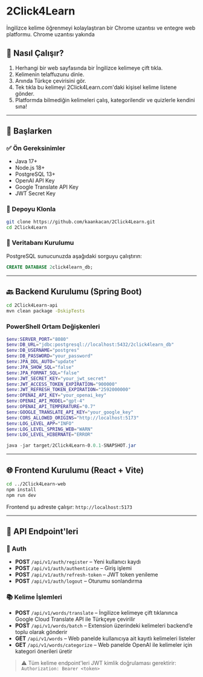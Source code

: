 # 2Click4Learn 

İngilizce kelime öğrenmeyi kolaylaştıran bir Chrome uzantısı ve entegre web platformu.
Chrome uzantısı yakında

## 🚀 Nasıl Çalışır?

1. Herhangi bir web sayfasında bir İngilizce kelimeye çift tıkla.
2. Kelimenin telaffuzunu dinle.
3. Anında Türkçe çevirisini gör.
4. Tek tıkla bu kelimeyi 2Click4Learn.com'daki kişisel kelime listene gönder.
5. Platformda bilmediğin kelimeleri çalış, kategorilendir ve quizlerle kendini sına!

---

## 🚀 Başlarken

### ✅ Ön Gereksinimler

* Java 17+
* Node.js 18+
* PostgreSQL 13+
* OpenAI API Key
* Google Translate API Key
* JWT Secret Key

### 🔄 Depoyu Klonla

```bash
git clone https://github.com/kaankacan/2Click4Learn.git
cd 2Click4Learn
```

### 📃 Veritabanı Kurulumu

PostgreSQL sunucunuzda aşağıdaki sorguyu çalıştırın:

```sql
CREATE DATABASE 2click4learn_db;
```

---

## 🔙 Backend Kurulumu (Spring Boot)

```bash
cd 2Click4Learn-api
mvn clean package -DskipTests
```

### PowerShell Ortam Değişkenleri

```powershell
$env:SERVER_PORT="8080"
$env:DB_URL="jdbc:postgresql://localhost:5432/2click4learn_db"
$env:DB_USERNAME="postgres"
$env:DB_PASSWORD="your_password"
$env:JPA_DDL_AUTO="update"
$env:JPA_SHOW_SQL="false"
$env:JPA_FORMAT_SQL="false"
$env:JWT_SECRET_KEY="your_jwt_secret"
$env:JWT_ACCESS_TOKEN_EXPIRATION="900000"
$env:JWT_REFRESH_TOKEN_EXPIRATION="2592000000"
$env:OPENAI_API_KEY="your_openai_key"
$env:OPENAI_API_MODEL="gpt-4"
$env:OPENAI_API_TEMPERATURE="0.7"
$env:GOOGLE_TRANSLATE_API_KEY="your_google_key"
$env:CORS_ALLOWED_ORIGINS="http://localhost:5173"
$env:LOG_LEVEL_APP="INFO"
$env:LOG_LEVEL_SPRING_WEB="WARN"
$env:LOG_LEVEL_HIBERNATE="ERROR"

java -jar target/2Click4Learn-0.0.1-SNAPSHOT.jar
```

---

## 🌐 Frontend Kurulumu (React + Vite)

```bash
cd ../2Click4Learn-web
npm install
npm run dev
```

Frontend şu adreste çalışır: `http://localhost:5173`

---

## 📱 API Endpoint'leri

### 🔐 Auth
* **POST** `/api/v1/auth/register` – Yeni kullanıcı kaydı
* **POST** `/api/v1/auth/authenticate` – Giriş işlemi
* **POST** `/api/v1/auth/refresh-token` – JWT token yenileme
* **POST** `/api/v1/auth/logout` – Oturumu sonlandırma

### 📚 Kelime İşlemleri
* **POST** `/api/v1/words/translate` – İngilizce kelimeye çift tıklanınca Google Cloud Translate API ile Türkçeye çevirilir
* **POST** `/api/v1/words/batch` – Extension üzerindeki kelimeleri backend’e toplu olarak gönderir
* **GET** `/api/v1/words` – Web panelde kullanıcıya ait kayıtlı kelimeleri listeler
* **GET** `/api/v1/words/categorize` – Web panelde OpenAI ile kelimeler için kategori önerileri üretir

> ⚠️ Tüm kelime endpoint'leri JWT kimlik doğrulaması gerektirir:  
> `Authorization: Bearer <token>`


